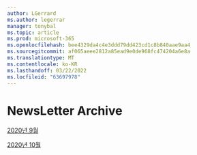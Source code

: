 ```yaml
---
author: LGerrard
ms.author: legerrar
manager: tonybal
ms.topic: article
ms.prod: microsoft-365
ms.openlocfilehash: bee4329da4c4e3ddd79dd423cd1c8b840aae9aa4
ms.sourcegitcommit: af065aeee2812a85ead9e0de968fc474204a6e8a
ms.translationtype: MT
ms.contentlocale: ko-KR
ms.lasthandoff: 03/22/2022
ms.locfileid: "63697978"
---
```

# <a name="newsletter-archive"></a>NewsLetter Archive

[2020년 9월](https://github.com/MicrosoftDocs/OfficeDocs-AppCompliance-pr/blob/master/Apps/docs/September%202020.md)

[2020년 10월](https://github.com/MicrosoftDocs/OfficeDocs-AppCompliance-pr/blob/master/Apps/docs/October%202020.md)
